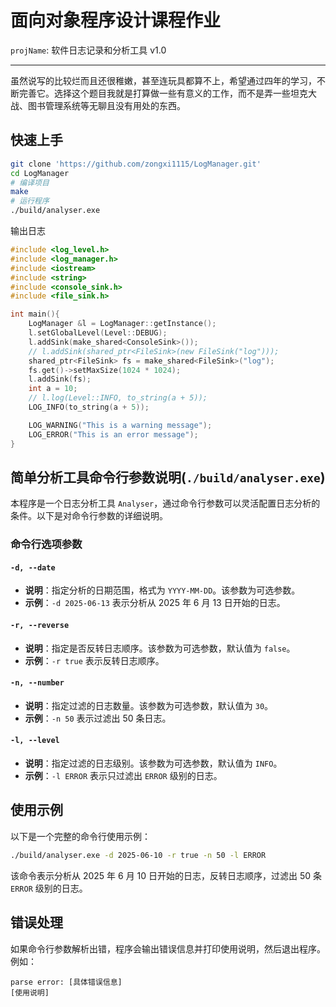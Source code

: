 # 面向对象程序设计课程作业


`projName`: 软件日志记录和分析工具 v1.0

---
虽然说写的比较烂而且还很稚嫩，甚至连玩具都算不上，希望通过四年的学习，不断完善它。选择这个题目我就是打算做一些有意义的工作，而不是弄一些坦克大战、图书管理系统等无聊且没有用处的东西。

## 快速上手
```sh
git clone 'https://github.com/zongxi1115/LogManager.git'
cd LogManager
# 编译项目
make
# 运行程序
./build/analyser.exe
```

输出日志
```cpp
#include <log_level.h>
#include <log_manager.h>
#include <iostream>
#include <string>
#include <console_sink.h>
#include <file_sink.h>

int main(){
    LogManager &l = LogManager::getInstance();
    l.setGlobalLevel(Level::DEBUG);
    l.addSink(make_shared<ConsoleSink>());
    // l.addSink(shared_ptr<FileSink>(new FileSink("log")));
    shared_ptr<FileSink> fs = make_shared<FileSink>("log");
    fs.get()->setMaxSize(1024 * 1024);
    l.addSink(fs);
    int a = 10;
    // l.log(Level::INFO, to_string(a + 5));
    LOG_INFO(to_string(a + 5));

    LOG_WARNING("This is a warning message");
    LOG_ERROR("This is an error message");
}
```




## 简单分析工具命令行参数说明(`./build/analyser.exe`)


本程序是一个日志分析工具 `Analyser`，通过命令行参数可以灵活配置日志分析的条件。以下是对命令行参数的详细说明。

### 命令行选项参数
#### `-d, --date`
- **说明**：指定分析的日期范围，格式为 `YYYY-MM-DD`。该参数为可选参数。
- **示例**：`-d 2025-06-13` 表示分析从 2025 年 6 月 13 日开始的日志。

#### `-r, --reverse`
- **说明**：指定是否反转日志顺序。该参数为可选参数，默认值为 `false`。
- **示例**：`-r true` 表示反转日志顺序。

#### `-n, --number`
- **说明**：指定过滤的日志数量。该参数为可选参数，默认值为 `30`。
- **示例**：`-n 50` 表示过滤出 50 条日志。

#### `-l, --level`
- **说明**：指定过滤的日志级别。该参数为可选参数，默认值为 `INFO`。
- **示例**：`-l ERROR` 表示只过滤出 `ERROR` 级别的日志。

## 使用示例
以下是一个完整的命令行使用示例：
```sh
./build/analyser.exe -d 2025-06-10 -r true -n 50 -l ERROR
```
该命令表示分析从 2025 年 6 月 10 日开始的日志，反转日志顺序，过滤出 50 条 `ERROR` 级别的日志。

## 错误处理
如果命令行参数解析出错，程序会输出错误信息并打印使用说明，然后退出程序。例如：
```
parse error: [具体错误信息]
[使用说明]
```
